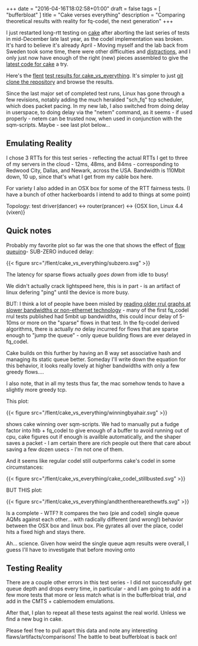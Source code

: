 +++
date = "2016-04-16T18:02:58+01:00"
draft = false
tags = [ "bufferbloat" ]
title = "Cake verses everything"
description = "Comparing theoretical results with reality for fq-codel, the next generation"
+++

I just restarted long-rtt testing on
[cake](http://www.bufferbloat.net/projects/codel/wiki/CakeTechnical)
after aborting the last series of tests in mid-December late last year, as the codel implementation was broken. It's hard to believe it's already April - Moving myself and the lab back from Sweden took some time, there were other difficulties and [distractions](/tags/wifi), and I only just now have enough of the right (new) pieces assembled to give the [latest code for cake](https://github.com/dtaht/sch_cake) a try.

Here's the [flent](https://flent.org) [test results for cake_vs_everything](/flent/cake_vs_everything). It's simpler to just [git clone the repository](https://github.com/dtaht/blog-cerowrt) and browse the results.

Since the last major set of completed test runs, Linux has gone through
a few revisions, notably adding the much heralded "sch_fq" tcp scheduler,
which does packet pacing. In my new lab, I also switched from doing delay in userspace, to doing delay via the "netem" command, as it seems - if used properly -
netem can be trusted now, when used in conjunction with the sqm-scripts. Maybe - see last plot below...

## Emulating Reality

I chose 3 RTTs for this test series - reflecting the actual RTTs I get to
three of my servers in the cloud - 12ms, 48ms, and 84ms - corresponding to Redwood City, Dallas, and Newark, across the USA. Bandwidth is 110Mbit down, 10 up, since that's what I get from my cable box here.

For variety I also added in an OSX box for some of the RTT fairness tests.  (I have a bunch of other hackerboards I intend to add to things at some point)

Topology: test driver(dancer) <-> router(prancer) <-> {OSX lion, Linux 4.4 (vixen)}

## Quick notes

Probably my favorite plot so far was the one that shows the effect of
[flow queuing](https://tools.ietf.org/html/draft-ietf-aqm-fq-codel-06)-
SUB-ZERO induced delay:

{{< figure src="/flent/cake_vs_everything/subzero.svg" >}}

The latency for sparse flows actually *goes down* from idle to busy!

We didn't actually crack lightspeed here, this is in part - is an
artifact of linux defering "ping" until the device is more busy.

BUT: I think a lot of people have been misled by [reading older rrul
graphs at slower bandwidths or non-ethernet technology](http://burntchrome.blogspot.com/2014/08/new-comcast-speeds-new-cerowrt-sqm.html) - many of the first fq_codel rrul tests
published had 5mbit up bandwidths, this could incur delay of 5-10ms or
more on the "sparse" flows in that test. In the fq-codel derived algorithms, there is actually *no* delay incurred for flows that are sparse enough to "jump
the queue" - only queue building flows are ever delayed in fq_codel.

Cake builds on this further by having an 8 way set associative hash and
managing its static queue better. Someday I'll write down the equation for this behavior, it looks really lovely at higher bandwidths with only a few
greedy flows....

I also note, that in all my tests thus far, the mac somehow tends to
have a slightly more greedy tcp.

This plot:

{{< figure src="/flent/cake_vs_everything/winningbyahair.svg" >}}

shows cake winning over sqm-scripts. We had to manually put a fudge factor
into htb + fq_codel to give enough of a buffer to avoid running out of cpu,
cake figures out if enough is availble automatically, and the shaper
saves a packet - I am certain there are rich people out there that care
about saving a few dozen usecs - I'm not one of them.

And it seems like regular codel still outperforms cake's codel in some
circumstances:

{{< figure src="/flent/cake_vs_everything/cake_codel_stillbusted.svg" >}}

BUT THIS plot:

{{< figure src="/flent/cake_vs_everything/andthentherearethewtfs.svg" >}}

Is a complete - WTF? It compares the two (pie and codel) single queue
AQMs against each other... with radically different (and wrong!)
behavior between the OSX box and linux box. Pie gyrates all over the
place, codel hits a fixed high and stays there.

Ah... science. Given how weird the single queue aqm results were
overall, I guess I'll have to investigate that before moving onto

## Testing Reality

There are a couple other errors in this test series - I did not successfully get
queue depth and drops every time, in particular - and I am going to add
in a few more tests that more or less match what is in the bufferbloat
trial, *and* add in the CMTS + cablemodem emulations.

After that, I plan to repeat all these tests against
the real world. Unless we find a new bug in cake.

Please feel free to pull apart this data and note any
interesting flaws/artifacts/comparisons! The battle to beat bufferbloat
is back on!
